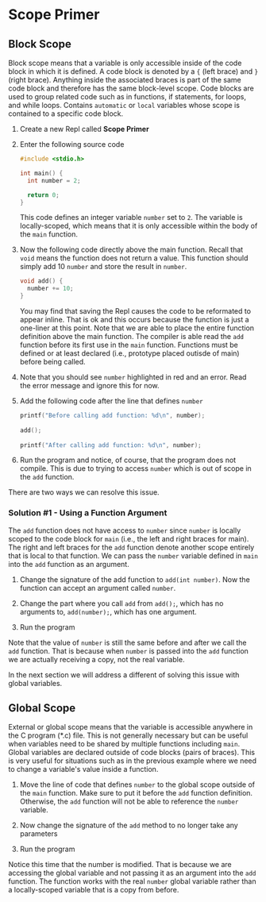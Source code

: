 # Scope Primer

## Block Scope
Block scope means that a variable is only accessible inside of the code block in which it is defined. A code block is denoted by a `{` (left brace) and `}` (right brace). Anything inside the associated braces is part of the same code block and therefore has the same block-level scope. Code blocks are used to group related code such as in functions, if statements, for loops, and while loops. Contains `automatic` or `local` variables whose scope is contained to a specific code block.

1. Create a new Repl called **Scope Primer**

1. Enter the following source code

    ```C
    #include <stdio.h>
    
    int main() {
      int number = 2;
    
      return 0;
    }
    ```
    This code defines an integer variable `number` set to `2`. The variable is locally-scoped, which means that it is only accessible within the body of the `main` function.

1. Now the following code directly above the main function. Recall that `void` means the function does not return a value. This function should simply add 10 `number` and store the result in `number`.

    ```C
    void add() {
      number += 10;
    }
    ```

    You may find that saving the Repl causes the code to be reformated to appear inline. That is ok and this occurs because the function is just a one-liner at this point.
    Note that we are able to place the entire function definition above the main function. The compiler is able read the `add` function before its first use in the `main` function. Functions must be defined or at least declared (i.e., prototype placed outisde of main) before being called.

1. Note that you should see `number` highlighted in red and an error. Read the error message and ignore this for now.

1. Add the following code after the line that defines `number`

    ```C
    printf("Before calling add function: %d\n", number);
  
    add();
  
    printf("After calling add function: %d\n", number);
    ```

1. Run the program and notice, of course, that the program does not compile. This is due to trying to access `number` which is out of scope in the `add` function.

There are two ways we can resolve this issue.

### Solution #1 - Using a Function Argument
The `add` function does not have access to `number` since `number` is locally scoped to the code block for `main` (i.e., the left and right braces for main). The right and left braces for the `add` function denote another scope entirely that is local to that function. We can pass the `number` variable defined in `main` into the `add` function as an argument.

1. Change the signature of the add function to `add(int number)`. Now the function can accept an argument called `number`.

1. Change the part where you call `add` from `add();`, which has no arguments to, `add(number);`, which has one argument.

1. Run the program

Note that the value of `number` is still the same before and after we call the `add` function. That is because when `number` is passed into the `add` function we are actually receiving a copy, not the real variable.

In the next section we will address a different of solving this issue with global variables.

## Global Scope
External or global scope means that the variable is accessible anywhere in the C program (*.c) file. This is not generally necessary but can be useful when variables need to be shared by multiple functions including `main`. Global variables are declared outside of code blocks (pairs of braces). This is very useful for situations such as in the previous example where we need to change a variable's value inside a function.

1. Move the line of code that defines `number` to the global scope outside of the `main` function. Make sure to put it before the `add` function definition. Otherwise, the `add` function will not be able to reference the `number` variable.

1. Now change the signature of the `add` method to no longer take any parameters

1. Run the program

Notice this time that the number is modified. That is because we are accessing the global variable and not passing it as an argument into the `add` function. The function works with the real `number` global variable rather than a locally-scoped variable that is a copy from before.

